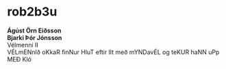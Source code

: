 # rob2b3u
<b> Ágúst Örn Eiðsson <br>
Bjarki Þór Jónsson </b><br>
Vélmenni II <br>
VÉLmENnIð oKkaR finNur HluT eftir lIt með mYNDavÉL og teKUR haNN uPp MEÐ Kló
